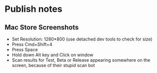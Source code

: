 # Publish notes

## Mac Store Screenshots
* Set Resolution: 1280*800 (use detached dev tools to check for size)
* Press Cmd+Shift+4
* Press Space
* Hold down Alt key and Click on window
* Scan results for Test, Beta or Release appearing somewhere on the screen, because of their stupid scan bot
